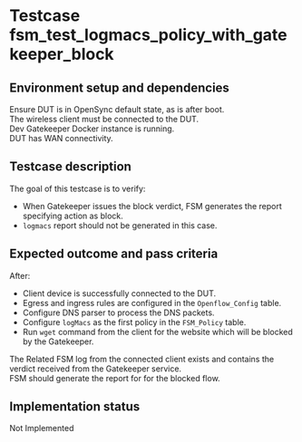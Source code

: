 # Testcase fsm_test_logmacs_policy_with_gatekeeper_block

## Environment setup and dependencies

Ensure DUT is in OpenSync default state, as is after boot.\
The wireless client must be connected to the DUT.\
Dev
Gatekeeper Docker instance is running.\
DUT has WAN connectivity.

## Testcase description

The goal of this testcase is to verify:

- When Gatekeeper issues the block verdict, FSM generates the report specifying action as block.
- `logmacs` report should not be generated in this case.

## Expected outcome and pass criteria

After:

- Client device is successfully connected to the DUT.
- Egress and ingress rules are configured in the `Openflow_Config` table.
- Configure DNS parser to process the DNS packets.
- Configure `logMacs` as the first policy in the `FSM_Policy` table.
- Run `wget` command from the client for the website which will be blocked by the Gatekeeper.

The Related FSM log from the connected client exists and contains the verdict received from the Gatekeeper service.\
FSM
should generate the report for for the blocked flow.

## Implementation status

Not Implemented
